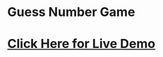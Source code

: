 # Guess Number Game
# <a href="https://daimsyed.github.io/guessNumber/">Click Here for Live Demo</a>

